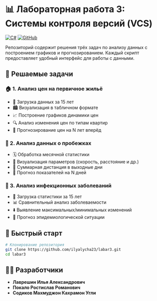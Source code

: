 # 📊 Лабораторная работа 3: Системы контроля версий (VCS)

[![C#](https://img.shields.io/badge/Language-C%23-239120.svg?style=flat&logo=c-sharp)](https://docs.microsoft.com/en-us/dotnet/csharp/)
[![GitHub](https://img.shields.io/badge/IDE-Visual%20Studio-5C2D91.svg?style=flat&logo=visual-studio)](https://visualstudio.microsoft.com/)

Репозиторий содержит решения трёх задач по анализу данных с построением графиков и прогнозированием. Каждый скрипт предоставляет удобный интерфейс для работы с данными.

## 🧩 Решаемые задачи

### 🏠 1. Анализ цен на первичное жильё
- 📂 Загрузка данных за 15 лет
- 🏙️ Визуализация в табличном формате
- 📈 Построение графиков динамики цен
- 🔍 Анализ изменения цен по типам квартир
- 🔮 Прогнозирование цен на N лет вперёд

### 🏃 2. Анализ данных о пробежках
- 🗓️ Обработка месячной статистики
- 🏅 Визуализация параметров (скорость, расстояние и др.)
- 📅 Суммарная дистанция в выходные дни
- 🎯 Прогноз показателей на N дней

### 🤒 3. Анализ инфекционных заболеваний
- 🦠 Загрузка статистики за 15 лет
- 📊 Сравнительный анализ заболеваемости
- ⬇️ Выявление максимальных/минимальных изменений
- 🔮 Прогноз эпидемиологической ситуации

## 🚀 Быстрый старт

```bash
# Клонирование репозитория
git clone https://github.com/ilyalycha23/labar3.git
cd labar3
```

## 👨‍💻 Разработчики

*   **Лаврешин Илья Александрович**
*   **Покало Ростислав Романович**
*   **Содиков Махмуджон Кахрамон Угли**
